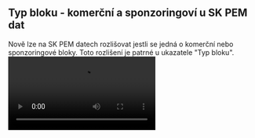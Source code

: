 ﻿---
categories: [fenix]
layout: fenix
---
## Typ bloku - komerční a sponzoringoví u SK PEM dat
Nově lze na SK PEM datech rozlišovat jestli se jedná o komerční nebo sponzoringové bloky. Toto rozlišení je patrné u ukazatele "Typ bloku".
<video src="{{site.url}}/data/komer_sponzor.mp4" type="video/mp4" controls></video>
